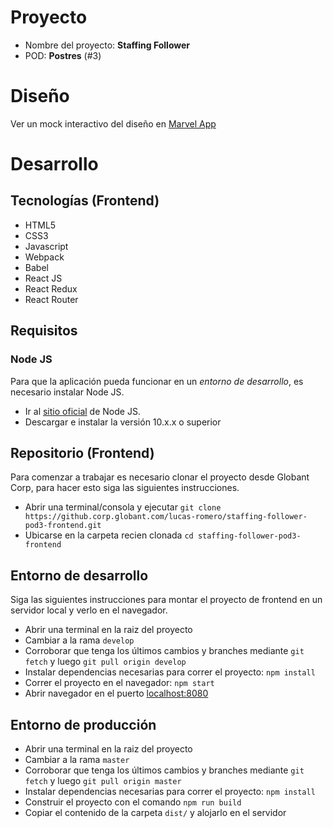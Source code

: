 # Proyecto

- Nombre del proyecto: **Staffing Follower**
- POD: **Postres** (#3)

# Diseño

Ver un mock interactivo del diseño en [Marvel App](https://marvelapp.com/35f0ai0/screen/47999475)

# Desarrollo

## Tecnologías (Frontend)

- HTML5
- CSS3
- Javascript
- Webpack
- Babel
- React JS
- React Redux
- React Router

## Requisitos

### Node JS

Para que la aplicación pueda funcionar en un _entorno de desarrollo_, es necesario instalar Node JS.

- Ir al [sitio oficial](https://nodejs.org/en/) de Node JS.
- Descargar e instalar la versión 10.x.x o superior

## Repositorio (Frontend)

Para comenzar a trabajar es necesario clonar el proyecto desde Globant Corp, para hacer esto siga las siguientes instrucciones.

- Abrir una terminal/consola y ejecutar `git clone https://github.corp.globant.com/lucas-romero/staffing-follower-pod3-frontend.git`
- Ubicarse en la carpeta recien clonada `cd staffing-follower-pod3-frontend`

## Entorno de desarrollo

Siga las siguientes instrucciones para montar el proyecto de frontend en un servidor local y verlo en el navegador.

- Abrir una terminal en la raiz del proyecto
- Cambiar a la rama `develop`
- Corroborar que tenga los últimos cambios y branches mediante `git fetch` y luego `git pull origin develop`
- Instalar dependencias necesarias para correr el proyecto: `npm install`
- Correr el proyecto en el navegador: `npm start`
- Abrir navegador en el puerto [localhost:8080](http://localhost:8080)

## Entorno de producción

- Abrir una terminal en la raiz del proyecto
- Cambiar a la rama `master`
- Corroborar que tenga los últimos cambios y branches mediante `git fetch` y luego `git pull origin master`
- Instalar dependencias necesarias para correr el proyecto: `npm install`
- Construir el proyecto con el comando `npm run build`
- Copiar el contenido de la carpeta `dist/` y alojarlo en el servidor
